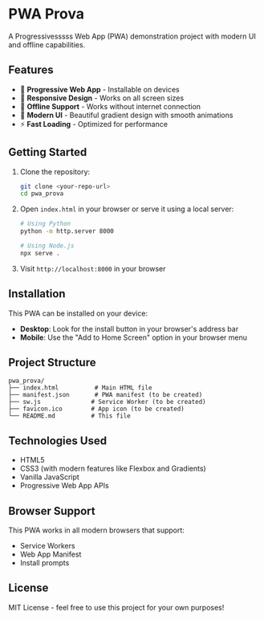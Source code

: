 # PWA Prova

A Progressivesssss Web App (PWA) demonstration project with modern UI and offline capabilities.

## Features

- 🚀 **Progressive Web App** - Installable on devices
- 📱 **Responsive Design** - Works on all screen sizes
- 🔄 **Offline Support** - Works without internet connection
- 🎨 **Modern UI** - Beautiful gradient design with smooth animations
- ⚡ **Fast Loading** - Optimized for performance

## Getting Started

1. Clone the repository:
   ```bash
   git clone <your-repo-url>
   cd pwa_prova
   ```

2. Open `index.html` in your browser or serve it using a local server:
   ```bash
   # Using Python
   python -m http.server 8000
   
   # Using Node.js
   npx serve .
   ```

3. Visit `http://localhost:8000` in your browser

## Installation

This PWA can be installed on your device:

- **Desktop**: Look for the install button in your browser's address bar
- **Mobile**: Use the "Add to Home Screen" option in your browser menu

## Project Structure

```
pwa_prova/
├── index.html          # Main HTML file
├── manifest.json       # PWA manifest (to be created)
├── sw.js              # Service Worker (to be created)
├── favicon.ico        # App icon (to be created)
└── README.md          # This file
```

## Technologies Used

- HTML5
- CSS3 (with modern features like Flexbox and Gradients)
- Vanilla JavaScript
- Progressive Web App APIs

## Browser Support

This PWA works in all modern browsers that support:
- Service Workers
- Web App Manifest
- Install prompts

## License

MIT License - feel free to use this project for your own purposes! 
